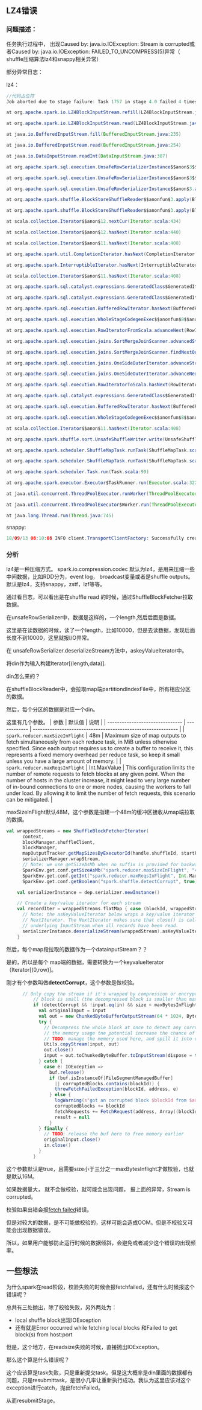 ## LZ4错误

### 问题描述：

任务执行过程中， 出现Caused by: java.io.IOException: Stream is corrupted或者Caused by: java.io.IOException: FAILED_TO_UNCOMPRESS(5)异常（ shuffle压缩算法lz4和snappy相关异常） 

部分异常日志：

lz4：



```java
//代码占位符
Job aborted due to stage failure: Task 1757 in stage 4.0 failed 4 times, most recent failure: Lost task 1757.3 in stage 4.0 (TID 17639, hadoop1610.lt.163.org, executor 396): java.io.IOException: Stream is corrupted

at org.apache.spark.io.LZ4BlockInputStream.refill(LZ4BlockInputStream.java:163)

at org.apache.spark.io.LZ4BlockInputStream.read(LZ4BlockInputStream.java:125)

at java.io.BufferedInputStream.fill(BufferedInputStream.java:235)

at java.io.BufferedInputStream.read(BufferedInputStream.java:254)

at java.io.DataInputStream.readInt(DataInputStream.java:387)

at org.apache.spark.sql.execution.UnsafeRowSerializerInstance$$anon$3$$anon$1.readSize(UnsafeRowSerializer.scala:113)

at org.apache.spark.sql.execution.UnsafeRowSerializerInstance$$anon$3$$anon$1.<init>(UnsafeRowSerializer.scala:120)

at org.apache.spark.sql.execution.UnsafeRowSerializerInstance$$anon$3.asKeyValueIterator(UnsafeRowSerializer.scala:110)

at org.apache.spark.shuffle.BlockStoreShuffleReader$$anonfun$3.apply(BlockStoreShuffleReader.scala:66)

at org.apache.spark.shuffle.BlockStoreShuffleReader$$anonfun$3.apply(BlockStoreShuffleReader.scala:62)

at scala.collection.Iterator$$anon$12.nextCur(Iterator.scala:434)

at scala.collection.Iterator$$anon$12.hasNext(Iterator.scala:440)

at scala.collection.Iterator$$anon$11.hasNext(Iterator.scala:408)

at org.apache.spark.util.CompletionIterator.hasNext(CompletionIterator.scala:32)

at org.apache.spark.InterruptibleIterator.hasNext(InterruptibleIterator.scala:39)

at scala.collection.Iterator$$anon$11.hasNext(Iterator.scala:408)

at org.apache.spark.sql.catalyst.expressions.GeneratedClass$GeneratedIterator.sort_addToSorter$(Unknown Source)

at org.apache.spark.sql.catalyst.expressions.GeneratedClass$GeneratedIterator.processNext(Unknown Source)

at org.apache.spark.sql.execution.BufferedRowIterator.hasNext(BufferedRowIterator.java:43)

at org.apache.spark.sql.execution.WholeStageCodegenExec$$anonfun$8$$anon$1.hasNext(WholeStageCodegenExec.scala:377)

at org.apache.spark.sql.execution.RowIteratorFromScala.advanceNext(RowIterator.scala:83)

at org.apache.spark.sql.execution.joins.SortMergeJoinScanner.advancedStreamed(SortMergeJoinExec.scala:724)

at org.apache.spark.sql.execution.joins.SortMergeJoinScanner.findNextOuterJoinRows(SortMergeJoinExec.scala:685)

at org.apache.spark.sql.execution.joins.OneSideOuterIterator.advanceStream(SortMergeJoinExec.scala:847)

at org.apache.spark.sql.execution.joins.OneSideOuterIterator.advanceNext(SortMergeJoinExec.scala:880)

at org.apache.spark.sql.execution.RowIteratorToScala.hasNext(RowIterator.scala:68)

at org.apache.spark.sql.catalyst.expressions.GeneratedClass$GeneratedIterator.processNext(Unknown Source)

at org.apache.spark.sql.execution.BufferedRowIterator.hasNext(BufferedRowIterator.java:43)

at org.apache.spark.sql.execution.WholeStageCodegenExec$$anonfun$8$$anon$1.hasNext(WholeStageCodegenExec.scala:377)

at scala.collection.Iterator$$anon$11.hasNext(Iterator.scala:408)

at org.apache.spark.shuffle.sort.UnsafeShuffleWriter.write(UnsafeShuffleWriter.java:166)

at org.apache.spark.scheduler.ShuffleMapTask.runTask(ShuffleMapTask.scala:96)

at org.apache.spark.scheduler.ShuffleMapTask.runTask(ShuffleMapTask.scala:53)

at org.apache.spark.scheduler.Task.run(Task.scala:99)

at org.apache.spark.executor.Executor$TaskRunner.run(Executor.scala:322)

at java.util.concurrent.ThreadPoolExecutor.runWorker(ThreadPoolExecutor.java:1145)

at java.util.concurrent.ThreadPoolExecutor$Worker.run(ThreadPoolExecutor.java:615)

at java.lang.Thread.run(Thread.java:745)
```



snappy:

```java
18/09/13 08:10:08 INFO client.TransportClientFactory: Successfully created connection to hadoop2997.lt.163.org/10.130.127.55:7337 after 0 ms (0 ms spent in bootstraps) 18/09/13 08:10:08 ERROR util.Utils: Aborting task java.io.IOException: FAILED_TO_UNCOMPRESS(5) at org.xerial.snappy.SnappyNative.throw_error(SnappyNative.java:98) at org.xerial.snappy.SnappyNative.rawUncompress(Native Method) at org.xerial.snappy.Snappy.rawUncompress(Snappy.java:474) at org.xerial.snappy.Snappy.uncompress(Snappy.java:513) at org.xerial.snappy.SnappyInputStream.readFully(SnappyInputStream.java:147) at org.xerial.snappy.SnappyInputStream.readHeader(SnappyInputStream.java:99) at org.xerial.snappy.SnappyInputStream.<init>(SnappyInputStream.java:59) at org.apache.spark.io.SnappyCompressionCodec.compressedInputStream(CompressionCodec.scala:158) at org.apache.spark.serializer.SerializerManager.wrapForCompression(SerializerManager.scala:164) at org.apache.spark.serializer.SerializerManager.wrapStream(SerializerManager.scala:125) at org.apache.spark.shuffle.BlockStoreShuffleReader$$anonfun$2.apply(BlockStoreShuffleReader.scala:50) at org.apache.spark.shuffle.BlockStoreShuffleReader$$anonfun$2.apply(BlockStoreShuffleReader.scala:50) at org.apache.spark.storage.ShuffleBlockFetcherIterator.next(ShuffleBlockFetcherIterator.scala:363) at org.apache.spark.storage.ShuffleBlockFetcherIterator.next(ShuffleBlockFetcherIterator.scala:58) at scala.collection.Iterator$$anon$12.nextCur(Iterator.scala:434) at scala.collection.Iterator$$anon$12.hasNext(Iterator.scala:440) at scala.collection.Iterator$$anon$11.hasNext(Iterator.scala:408) at org.apache.spark.util.CompletionIterator.hasNext(CompletionIterator.scala:32) at org.apache.spark.InterruptibleIterator.hasNext(InterruptibleIterator.scala:39) at scala.collection.Iterator$$anon$11.hasNext(Iterator.scala:408) at org.apache.spark.sql.catalyst.expressions.GeneratedClass$GeneratedIterator.sort_addToSorter$(Unknown Source) at org.apache.spark.sql.catalyst.expressions.GeneratedClass$GeneratedIterator.processNext(Unknown Source) at org.apache.spark.sql.execution.BufferedRowIterator.hasNext(BufferedRowIterator.java:43) at org.apache.spark.sql.execution.WholeStageCodegenExec$$anonfun$8$$anon$1.hasNext(WholeStageCodegenExec.scala:377) at org.apache.spark.sql.execution.datasources.FileFormatWriter$DynamicPartitionWriteTask.execute(FileFormatWriter.scala:364) at org.apache.spark.sql.execution.datasources.FileFormatWriter$$anonfun$org$apache$spark$sql$execution$datasources$FileFormatWriter$$executeTask$3.apply(FileFormatWriter.scala:190) at org.apache.spark.sql.execution.datasources.FileFormatWriter$$anonfun$org$apache$spark$sql$execution$datasources$FileFormatWriter$$executeTask$3.apply(FileFormatWriter.scala:188) at org.apache.spark.util.Utils$.tryWithSafeFinallyAndFailureCallbacks(Utils.scala:1353) at org.apache.spark.sql.execution.datasources.FileFormatWriter$.org$apache$spark$sql$execution$datasources$FileFormatWriter$$executeTask(FileFormatWriter.scala:193) at org.apache.spark.sql.execution.datasources.FileFormatWriter$$anonfun$write$1$$anonfun$3.apply(FileFormatWriter.scala:129) at org.apache.spark.sql.execution.datasources.FileFormatWriter$$anonfun$write$1$$anonfun$3.apply(FileFormatWriter.scala:128) at org.apache.spark.scheduler.ResultTask.runTask(ResultTask.scala:87) at org.apache.spark.scheduler.Task.run(Task.scala:99) at org.apache.spark.executor.Executor$TaskRunner.run(Executor.scala:325) at java.util.concurrent.ThreadPoolExecutor.runWorker(ThreadPoolExecutor.java:1145) at java.util.concurrent.ThreadPoolExecutor$Worker.run(ThreadPoolExecutor.java:615) at java.lang.Thread.run(Thread.java:745)
```



### 分析

lz4是一种压缩方式。 spark.io.compression.codec 默认为lz4，是用来压缩一些中间数据，比如RDD分为，event log， broadcast变量或者是shuffle outputs。默认是lz4，支持snappy，zstf，lzf等等。

通过看日志，可以看出是在shuffle read 的时候，通过ShuffleBlockFetcher拉取数据。

在unsafeRowSerializer中，数据是这样的，一个length,然后后面是数据。

这里是在读数据的时候，读了一个length，比如10000，但是去读数据，发现后面长度不到10000，这里就报I/O异常。



在 unsafeRowSerializer.deserializeStream方法中，askeyValueIterator中。

将din作为输入构建Iterator[(length,data)].

 din怎么来的？

在shuffleBlockReader中，会拉取map端partitiondIndexFile中，所有相应分区的数据。

然后，每个分区的数据是对应一个din。

这里有几个参数。
| 参数 | 默认值 | 说明 |
| ------------------------------- | ------------ | ------------------------------------------------------------ |
| `spark.reducer.maxSizeInFlight` | 48m          | Maximum size of map outputs to fetch simultaneously from each reduce task, in MiB unless otherwise specified. Since each output requires us to create a buffer to receive it, this represents a fixed memory overhead per reduce task, so keep it small unless you have a large amount of memory. |
| `spark.reducer.maxReqsInFlight` | Int.MaxValue | This configuration limits the number of remote requests to fetch blocks at any given point. When the number of hosts in the cluster increase, it might lead to very large number of in-bound connections to one or more nodes, causing the workers to fail under load. By allowing it to limit the number of fetch requests, this scenario can be mitigated. |

maxSizeInFlight默认48M，这个参数是指建一个48m的缓冲区接收从map端拉取的数据。

```scala
val wrappedStreams = new ShuffleBlockFetcherIterator(
      context,
      blockManager.shuffleClient,
      blockManager,
      mapOutputTracker.getMapSizesByExecutorId(handle.shuffleId, startPartition, endPartition),
      serializerManager.wrapStream,
      // Note: we use getSizeAsMb when no suffix is provided for backwards compatibility
      SparkEnv.get.conf.getSizeAsMb("spark.reducer.maxSizeInFlight", "48m") * 1024 * 1024,
      SparkEnv.get.conf.getInt("spark.reducer.maxReqsInFlight", Int.MaxValue),
      SparkEnv.get.conf.getBoolean("spark.shuffle.detectCorrupt", true))

    val serializerInstance = dep.serializer.newInstance()

    // Create a key/value iterator for each stream
    val recordIter = wrappedStreams.flatMap { case (blockId, wrappedStream) =>
      // Note: the asKeyValueIterator below wraps a key/value iterator inside of a
      // NextIterator. The NextIterator makes sure that close() is called on the
      // underlying InputStream when all records have been read.
      serializerInstance.deserializeStream(wrappedStream).asKeyValueIterator
    }
```



然后，每个map段拉取的数据作为一个datainputStream？？

是的，所以是每个 map端的数据，需要转换为一个keyvalueIterator（Iterator[(0,row)]。

刚才有个参数叫做**detectCorrupt**，这个参数是做校验。

```scala
      // Only copy the stream if it's wrapped by compression or encryption, also the size of
          // block is small (the decompressed block is smaller than maxBytesInFlight)
          if (detectCorrupt && !input.eq(in) && size < maxBytesInFlight / 3) {
            val originalInput = input
            val out = new ChunkedByteBufferOutputStream(64 * 1024, ByteBuffer.allocate)
            try {
              // Decompress the whole block at once to detect any corruption, which could increase
              // the memory usage tne potential increase the chance of OOM.
              // TODO: manage the memory used here, and spill it into disk in case of OOM.
              Utils.copyStream(input, out)
              out.close()
              input = out.toChunkedByteBuffer.toInputStream(dispose = true)
            } catch {
              case e: IOException =>
                buf.release()
                if (buf.isInstanceOf[FileSegmentManagedBuffer]
                  || corruptedBlocks.contains(blockId)) {
                  throwFetchFailedException(blockId, address, e)
                } else {
                  logWarning(s"got an corrupted block $blockId from $address, fetch again", e)
                  corruptedBlocks += blockId
                  fetchRequests += FetchRequest(address, Array((blockId, size)))
                  result = null
                }
            } finally {
              // TODO: release the buf here to free memory earlier
              originalInput.close()
              in.close()
            }
          }
```

这个参数默认是true，且需要size小于三分之一maxBytesInflight才做校验，也就是默认16M。

如果数据量大， 就不会做校验，就可能会出现问题， 报上面的异常，Stream is corrupted。

校验如果出错会报[fetch failed](./spark-pr-outputcommitor.md)错误。

但是对较大的数据，是不可能做校验的，这样可能会造成OOM。但是不校验又可能会出现数据错误。

所以，如果用户能够防止运行时候的数据倾斜，会避免或者减少这个错误的出现频率。

## 一些想法

为什么spark在read阶段，校验失败的时候会报fetchfailed，还有什么时候报这个错误呢？

总共有三处抛出，除了校验失败，另外两处为：

- local shuffle block出现IOException
- 还有就是Error occurred while fetching local blocks 和Failed to get block(s) from host:port



但是，这个地方，在readsize失败的时候，直接抛出IOException。

那么这个算是什么错误呢？

这个应该算是task失败，只是重新提交task。但是这大概率是din里面的数据都有问题，只是resubmittask，是很小几率让重新执行成功。我认为这里应该对这个exception进行catch，抛出fetchFailed。

从而resubmitStage。